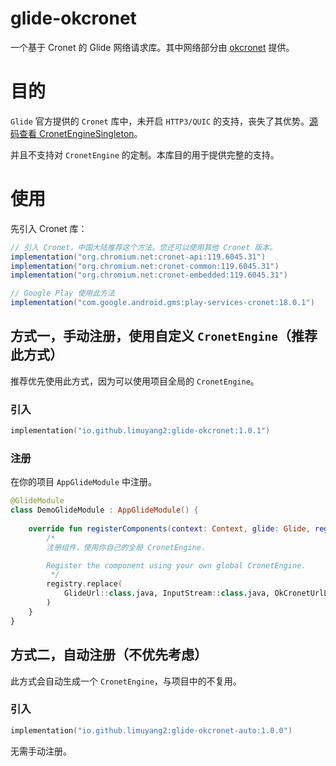 # glide-okcronet
一个基于 Cronet 的 Glide 网络请求库。其中网络部分由 [okcronet](https://github.com/limuyang2/okcronet) 提供。

# 目的
`Glide` 官方提供的 `Cronet` 库中，未开启 `HTTP3/QUIC` 的支持，丧失了其优势。[源码查看 CronetEngineSingleton](https://github.com/bumptech/glide/blob/master/integration/cronet/src/main/java/com/bumptech/glide/integration/cronet/CronetEngineSingleton.java)。

并且不支持对 `CronetEngine` 的定制。本库目的用于提供完整的支持。

# 使用
先引入 Cronet 库：
```groovy
// 引入 Cronet，中国大陆推荐这个方法。您还可以使用其他 Cronet 版本。
implementation("org.chromium.net:cronet-api:119.6045.31")
implementation("org.chromium.net:cronet-common:119.6045.31")
implementation("org.chromium.net:cronet-embedded:119.6045.31")

// Google Play 使用此方法
implementation("com.google.android.gms:play-services-cronet:18.0.1")
```


## 方式一，手动注册，使用自定义 `CronetEngine`（推荐此方式）
推荐优先使用此方式，因为可以使用项目全局的 `CronetEngine`。
### 引入
```kotlin
implementation("io.github.limuyang2:glide-okcronet:1.0.1")
```

### 注册
在你的项目 `AppGlideModule` 中注册。
```kotlin
@GlideModule
class DemoGlideModule : AppGlideModule() {
    
    override fun registerComponents(context: Context, glide: Glide, registry: Registry) {
        /*
        注册组件，使用你自己的全局 CronetEngine.

        Register the component using your own global CronetEngine.
         */
        registry.replace(
            GlideUrl::class.java, InputStream::class.java, OkCronetUrlLoader.Factory(App.cronetEngine)
        )
    }
}
```

## 方式二，自动注册（不优先考虑）
此方式会自动生成一个 `CronetEngine`，与项目中的不复用。
### 引入
```kotlin
implementation("io.github.limuyang2:glide-okcronet-auto:1.0.0")
```
无需手动注册。


